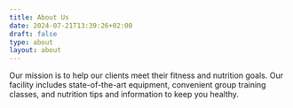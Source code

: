 ```yaml
---
title: About Us
date: 2024-07-21T13:39:26+02:00
draft: false
type: about
layout: about
---
```


Our mission is to help our clients meet their fitness and nutrition goals.
Our facility includes state-of-the-art equipment, convenient group
training classes, and nutrition tips and information to keep you healthy.